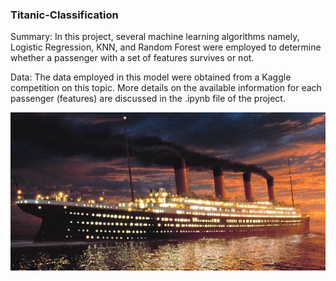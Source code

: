 ### Titanic-Classification

Summary: In this project, several machine learning algorithms namely, Logistic Regression, KNN, and Random Forest were employed to determine whether a passenger with a set of features survives or not.

Data: The data employed in this model were obtained from a Kaggle competition on this topic. More details on the available information for each passenger (features) are discussed in the .ipynb file of the project.

<img src="Image\Titanic-2.jpg">
